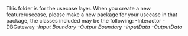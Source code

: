 This folder is for the usecase layer. 
When you create a new feature/usecase, 
please make a new package for your usecase
in that package, the classes included may be 
the following:
-Interactor
-DBGateway <I>
-Input Boundary <I>
-Output Boundary <I>
-InputData <DS>
-OutputData <DS>